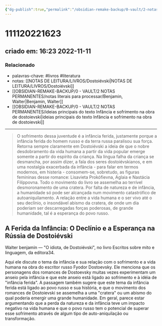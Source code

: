```yaml
---
{"dg-publish":true,"permalink":"/obsidian-remake-backup/0-vault/2-notas-permanentes/a-ferida-da-infancia-walter-benjamin-sobre-dostoievski/","tags":["permanente","livros","literatura"],"dgHomeLink":true,"dgShowLocalGraph":true,"dgShowFileTree":true,"dgEnableSearch":true,"noteIcon":""}
---
```


# 111120221623
## criado em: 16:23 2022-11-11

### Relacionado
- palavras-chave: #livros #literatura 
- notas: [[NOTAS DE LEITURA/LIVROS/Dostoiévski\|NOTAS DE LEITURA/LIVROS/Dostoiévski]]
- [[OBSIDIAN-REMAKE-BACKUP/0 - VAULT/2 NOTAS PERMANENTES/notas literais para processar/Benjamin, Walter\|Benjamin, Walter]]
- [[OBSIDIAN-REMAKE-BACKUP/0 - VAULT/2 NOTAS PERMANENTES/ideias principais do texto Infância e sofrimento na obra de dostoievski\|ideias principais do texto Infância e sofrimento na obra de dostoievski]]
---
>O sofrimento dessa juventude é a infância ferida, justamente porque a infância ferida do homem russo e da terra russa paralisou sua força. Retorna sempre claramente em Dostoiévski a ideia de que o nobre desdobramento da vida humana a partir da vida popular emerge somente a partir do espírito da criança. Na língua falha da criança se desmancha, por assim dizer, a fala dos seres dostoiévskianos, e em uma nostalgia exacerbada da infância - para falar em termos modernos, em histeria - consomem-se, sobretudo, as figuras femininas desse romance: Lisavieta Prokófievna, Aglaia e Nastácia Filíppovna. Todo o movimento do livro se assemelha ao terrível desmoronamento de uma cratera. Por falta de natureza e de infância, a humanidade só pode ser alcançada num movimento catastrófico de autoaniquilamento. A relação entre a vida humana e o ser vivo até o seu declínio, o insondável abismo da cratera, de onde um dia poderiam ser descarregadas forças poderosas, de grande humanidade, tal é a esperança do povo russo.

## A Ferida da Infância: O Declínio e a Esperança na Rússia de Dostoiévski

Walter benjamin — "O idiota, de Dostoiévski", no livro Escritos sobre mito e linguagem, da editora34.

Aqui ele discute o tema da infância e sua relação com o sofrimento e a vida humana na obra do escritor russo Fyodor Dostoevsky. Ele menciona que os personagens dos romances de Dostoevsky muitas vezes experimentam um anseio pela infância e que este anseio está ligado ao sofrimento e à idéia de "infância ferida". A passagem também sugere que este tema da infância ferida está ligado ao povo russo e sua história, e que o movimento dos romances de Dostoievski se assemelha a uma "cratera" ou um abismo do qual poderia emergir uma grande humanidade. Em geral, parece estar argumentando que a perda da natureza e da infância teve um impacto negativo na vida humana e que o povo russo tem o potencial de superar esse sofrimento através de algum tipo de auto-aniquilação ou transformação.



